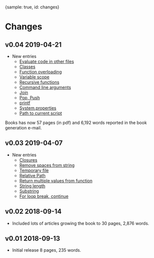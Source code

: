 {sample: true, id: changes}
# Changes

## v0.04 2019-04-21

* New entries
    * [Evaluate code in other files](#groovy-evaluate-code-in-other-files)
    * [Classes](#groovy-classes)
    * [Function overloading](#groovy-function-overloading)
    * [Variable scope](#groovy-variable-scope)
    * [Recursive functions](#groovy-recursive-functions)
    * [Command line arguments](#groovy-command-line-arguments)
    * [Join](#groovy-join)
    * [Pop, Push](#groovy-pop-push)
    * [printf](#groovy-printf)
    * [System.properties](#groovy-system-properties)
    * [Path to current script](#groovy-path-to-current-script)

Books has now 57 pages (in pdf) and 6,192 words reported in the book generation e-mail.

## v0.03 2019-04-07

* New entries
    * [Closures](#groovy-closures)
    * [Remove spaces from string](#groovy-remove-spaces-from-string)
    * [Temporary file](#groovy-temporary-file)
    * [Relative Path](#groovy-relative-path)
    * [Return multiple values from function](#groovy-return-multiple-values-from-function)
    * [String length](#groovy-string-length)
    * [Substring](#groovy-substring)
    * [For loop break, continue](#groovy-for-loop-break-continue)

## v0.02 2018-09-14

* Included lots of articles growing the book to 30 pages, 2,876 words.

## v0.01 2018-09-13

* Initial release 8 pages, 235 words.

